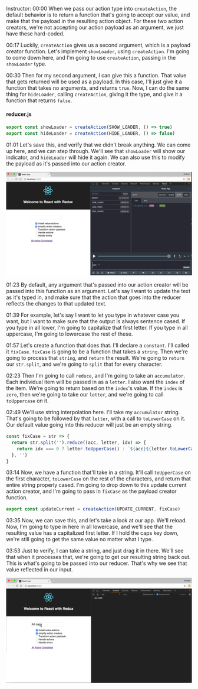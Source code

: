 Instructor: 00:00 When we pass our action type into `createAction`, the default behavior is to return a function that's going to accept our value, and make that the payload in the resulting action object. For these two action creators, we're not accepting our action payload as an argument, we just have these hard-coded.

00:17 Luckily, `createAction` gives us a second argument, which is a payload creator function. Let's implement `showLoader`, using `createAction`. I'm going to come down here, and I'm going to use `createAction`, passing in the `showLoader` type.

00:30 Then for my second argument, I can give this a function. That value that gets returned will be used as a payload. In this case, I'll just give it a function that takes no arguments, and returns `true`. Now, I can do the same thing for `hideLoader`, calling `createAction`, giving it the type, and give it a function that returns `false`.

#### reducer.js
```javascript
export const showLoader = createAction(SHOW_LOADER, () => true)
export const hideLoader = createAction(HIDE_LOADER, () => false)
```

01:01 Let's save this, and verify that we didn't break anything. We can come up here, and we can step through. We'll see that `showLoader` will show our indicator, and `hideLoader` will hide it again. We can also use this to modify the payload as it's passed into our action creator.

![save](../images/redux-modify-a-redux-action-s-payload-upon-creation-with-redux-actions-save.png)

01:23 By default, any argument that's passed into our action creator will be passed into this function as an argument. Let's say I want to update the text as it's typed in, and make sure that the action that goes into the reducer reflects the changes to that updated text.

01:39 For example, let's say I want to let you type in whatever case you want, but I want to make sure that the output is always sentence cased. If you type in all lower, I'm going to capitalize that first letter. If you type in all uppercase, I'm going to lowercase the rest of these.

01:57 Let's create a function that does that. I'll declare a `constant`. I'll called it `fixCase`. `fixCase` is going to be a function that takes a `string`. Then we're going to process that `string`, and `return` the result. We're going to `return` our `str.split`, and we're going to `split` that for every character.

02:23 Then I'm going to call `reduce`, and I'm going to take an `accumulator`. Each individual item will be passed in as a `letter`. I also want the `index` of the item. We're going to return based on the `index`'s value. If the `index` is `zero`, then we're going to take our `letter`, and we're going to call `toUppercase` on it.

02:49 We'll use string interpolation here. I'll take my `accumulator` string. That's going to be followed by that `letter`, with a call to `toLowerCase` on it. Our default value going into this reducer will just be an empty string.

```javascript
const fixCase = str => {
  return str.split('').reduce((acc, letter, idx) => {
    return idx === 0 ? letter.toUpperCase() : `${acc}${letter.toLowerCase()}`
  }, '')
}
```

03:14 Now, we have a function that'll take in a string. It'll call `toUpperCase` on the first character, `toLowerCase` on the rest of the characters, and return that entire string properly cased. I'm going to drop down to this update current action creator, and I'm going to pass in `fixCase` as the payload creator function.

```javascript
export const updateCurrent = createAction(UPDATE_CURRENT, fixCase)
```

03:35 Now, we can save this, and let's take a look at our app. We'll reload. Now, I'm going to type in here in all lowercase, and we'll see that the resulting value has a capitalized first letter. If I hold the caps key down, we're still going to get the same value no matter what I type.

03:53 Just to verify, I can take a string, and just drag it in there. We'll see that when it processes that, we're going to get our resulting string back out. This is what's going to be passed into our reducer. That's why we see that value reflected in our input.

![all caps](../images/redux-modify-a-redux-action-s-payload-upon-creation-with-redux-actions-all-caps.png)